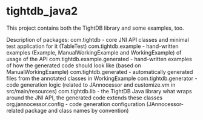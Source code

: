 tightdb_java2
=============

This project contains both the TightDB library and some examples, too.

Description of packages:
com.tightdb - core JNI API classes and minimal test application for it (TableTest)
com.tightdb.example - hand-written examples (Example, ManualWorkingExample and WorkingExample) of usage of the API
com.tightdb.example.generated - hand-written examples of how the generated code should look like (based on ManualWorkingExample)
com.tightdb.generated - automatically generated files from the annotated classes in WorkingExample
com.tightdb.generator - code generation logic (related to JAnnocessor and customize.vm in src/main/resources)
com.tightdb.lib - the TightDB Java library what wraps around the JNI API, the generated code extends these classes
org.jannocessor.config - code generation configuration (JAnnocessor-related package and class names by convention)

